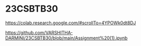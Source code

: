 # 23CSBTB30
https://colab.research.google.com/#scrollTo=4YPOWk0dt8DJ

https://github.com/VARSHITHA-DARMINI/23CSBTB30/blob/main/Assignment%20(1).ipynb


